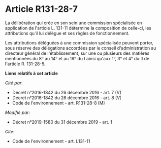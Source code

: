 # Article R131-28-7

La délibération qui crée en son sein une commission spécialisée en application de l'article L. 131-11 détermine la
composition de celle-ci, les attributions qu'il lui délègue et ses règles de fonctionnement. 

Les attributions déléguées à une commission spécialisée peuvent porter, sous réserve des délégations accordées par le conseil
d'administration au directeur général de l'établissement, sur une ou plusieurs des matières mentionnées du 8° au 14° et au
16° du I ainsi qu'aux 1°, 3° et 4° du II de l'article R. 131-28-5.

**Liens relatifs à cet article**

_Cité par_:

  - Décret n°2016-1842 du 26 décembre 2016 - art. 7 (V)
  - Décret n°2016-1842 du 26 décembre 2016 - art. 8 (V)
  - Code de l'environnement - art. R131-28-8 (M)

_Modifié par_:

  - Décret n°2019-1580 du 31 décembre 2019 - art. 1

_Cite_:

  - Code de l'environnement - art. L131-11
